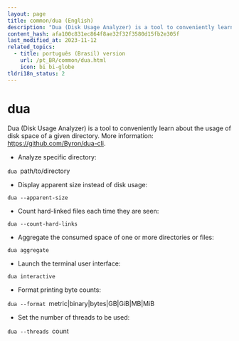```yaml
---
layout: page
title: common/dua (English)
description: "Dua (Disk Usage Analyzer) is a tool to conveniently learn about the usage of disk space of a given directory."
content_hash: afa100c831ec864f8ae32f32f3580d15fb2e305f
last_modified_at: 2023-11-12
related_topics:
  - title: português (Brasil) version
    url: /pt_BR/common/dua.html
    icon: bi bi-globe
tldri18n_status: 2
---
```

# dua

Dua (Disk Usage Analyzer) is a tool to conveniently learn about the usage of disk space of a given directory.
More information: <https://github.com/Byron/dua-cli>.

- Analyze specific directory:

`dua `<span class="tldr-var badge badge-pill bg-dark-lm bg-white-dm text-white-lm text-dark-dm font-weight-bold">path/to/directory</span>

- Display apparent size instead of disk usage:

`dua --apparent-size`

- Count hard-linked files each time they are seen:

`dua --count-hard-links`

- Aggregate the consumed space of one or more directories or files:

`dua aggregate`

- Launch the terminal user interface:

`dua interactive`

- Format printing byte counts:

`dua --format `<span class="tldr-var badge badge-pill bg-dark-lm bg-white-dm text-white-lm text-dark-dm font-weight-bold">metric|binary|bytes|GB|GiB|MB|MiB</span>

- Set the number of threads to be used:

`dua --threads `<span class="tldr-var badge badge-pill bg-dark-lm bg-white-dm text-white-lm text-dark-dm font-weight-bold">count</span>
